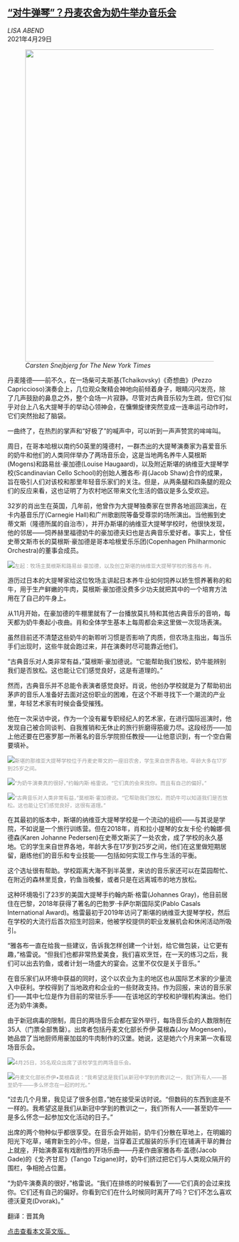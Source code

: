 <!--1623836221000-->
[“对牛弹琴”？丹麦农舍为奶牛举办音乐会](https://cn.nytimes.com/culture/20210429/cow-concert-scandinavian-cello-school/)
------

<address>LISA ABEND</address><time pudate="2021-06-16 05:07:57" datetime="2021-06-16 05:07:57">2021年4月29日</time><figure class="article-span-photo"><img src="https://images.weserv.nl/?url=static01.nyt.com/images/2021/04/28/arts/28cow-concert2/merlin_186937389_002cc833-eeff-4b3e-abdf-9b56c46214a2-master1050.jpg" width="1050" height="700"><figcaption> <cite>Carsten Snejbjerg for The New York Times</cite></figcaption></figure><section class="article-body"><p>丹麦隆德——前不久，在一场柴可夫斯基(Tchaikovsky)《奇想曲》(Pezzo Capriccioso)演奏会上，几位观众聚精会神地向前倾着身子，眼睛闪闪发亮，除了几声鼓励的鼻息之外，整个会场一片寂静。尽管对古典音乐较为生疏，但它们似乎对台上八名大提琴手的举动心领神会，在慵懒旋律突然变成一连串运弓动作时，它们突然抬起了脑袋。</p><p>一曲终了，在热烈的掌声和“好极了”的喊声中，可以听到一声声赞赏的哞哞叫。</p><p>周日，在哥本哈根以南约50英里的隆德村，一群杰出的大提琴演奏家为喜爱音乐的奶牛和他们的人类同伴举办了两场音乐会，这是当地两名养牛人莫根斯(Mogens)和路易丝·豪加德(Louise Haugaard)，以及附近斯堪的纳维亚大提琴学校(Scandinavian Cello School)的创始人雅各布·肖(Jacob Shaw)合作的成果，旨在吸引人们对该校和那里年轻音乐家们的关注。但是，从两条腿和四条腿的观众们的反应来看，这也证明了为农村地区带来文化生活的倡议是多么受欢迎。</p><p>32岁的肖出生在英国，几年前，他曾作为大提琴独奏家在世界各地巡回演出，在卡内基音乐厅(Carnegie Hall)和广州歌剧院等备受尊崇的场所演出。当他搬到史蒂文斯（隆德所属的自治市），并开办斯堪的纳维亚大提琴学校时，他很快发现，他的邻居——饲养赫里福德奶牛的豪加德夫妇也是古典音乐爱好者。事实上，曾任史蒂文斯市长的莫根斯·豪加德是哥本哈根爱乐乐团(Copenhagen Philharmonic Orchestra)的董事会成员。</p><p><img src="https://images.weserv.nl/?url=static01.nyt.com/images/2021/04/28/arts/28cow-concert3/merlin_186937458_bf8f1d31-4ec3-4aa0-9165-02f5e8af673d-master1050.jpg"><small style="color: #999;">左起：牧场主莫根斯和路易丝·豪加德，以及创立斯堪的纳维亚大提琴学校的雅各布·肖。</small></p><p>游历过日本的大提琴家给这位牧场主讲起日本养牛业如何饲养以娇生惯养著称的和牛，用于生产鲜嫩的牛肉，莫根斯·豪加德没费多少功夫就把其中的一个培育方法用在了自己的牛身上。</p><p>从11月开始，在豪加德的牛棚里就有了一台播放莫扎特和其他古典音乐的音响，每天都为奶牛奏起小夜曲。肖和全体学生基本上每周都会来这里做一次现场表演。</p><p>虽然目前还不清楚这些奶牛的新聆听习惯是否影响了肉质，但农场主指出，每当乐手们出现时，这些牛就会跑过来，并在演奏时尽可能靠近他们。</p><p>“古典音乐对人类非常有益，”莫根斯·豪加德说。“它能帮助我们放松，奶牛能辨别我们是否放松。这也能让它们感觉良好，这是有道理的。”</p><p>然而，古典音乐并不总能令表演者感觉良好。肖说，他创办学校就是为了帮助初出茅庐的音乐人准备好去面对这份职业的困难，在这个不断寻找下一个潮流的产业里，年轻艺术家有时候会备受摧残。</p><p>他在一次采访中说，作为一个没有雇专职经纪人的艺术家，在进行国际巡演时，他发现自己被合同谈判、自我推销和无休止的旅行折磨得筋疲力尽。这段经历——加上他还要在巴塞罗那一所著名的音乐学院担任教授——让他意识到，有一个空白需要填补。</p><p><img src="https://images.weserv.nl/?url=static01.nyt.com/images/2021/04/29/arts/28cow-concert10/merlin_186937395_4bac8dd4-093f-41f7-97c8-142dcdeb456a-master1050.jpg"><small style="color: #999;">斯堪的那维亚大提琴学校位于丹麦史蒂文的一座旧农舍，学生来自世界各地，年龄大多在17岁到25岁之间。</small></p><p><img src="https://images.weserv.nl/?url=static01.nyt.com/images/2021/04/29/arts/28cow-concert12/merlin_186937437_5ca3e0fe-8146-4140-9bd7-da7853995bde-master1050.jpg"><small style="color: #999;">“为奶牛演奏真的很好，”约翰内斯·格雷说。“它们真的会来找你。而且有自己的偏好。”</small></p><p><img src="https://images.weserv.nl/?url=static01.nyt.com/images/2021/04/29/arts/28cow-concert7/merlin_186937380_474a351e-26cc-4d36-bc28-6aadf4b5c158-master1050.jpg"><small style="color: #999;">“古典音乐对人类非常有益，”莫根斯·霍加德说。“它帮助我们放松，而奶牛可以知道我们是否放松。这也能让它们感觉良好，这很有道理。”</small></p><p>在其最初的版本中，斯堪的纳维亚大提琴学校是一个流动的组织——与其说是学院，不如说是一个旅行训练营。但在2018年，肖和拉小提琴的女友卡伦·约翰娜·佩德森(Karen Johanne Pedersen)在史蒂文斯买了一处农舍，成了学校的永久基地。它的学生来自世界各地，年龄大多在17岁到25岁之间，他们在这里做短期居留，磨练他们的音乐和专业技能——包括如何实现工作与生活的平衡。</p><p>这个选址很有帮助。学校距离大海不到半英里，来访的音乐家还可以在菜园帮忙、在附近的森林里觅食，钓鱼当晚餐，或者只是在远离城市的地方放松。</p><p>这种环境吸引了23岁的美国大提琴手约翰内斯·格雷(Johannes Gray)，他目前居住在巴黎，2018年获得了著名的巴勃罗·卡萨尔斯国际奖(Pablo Casals International Award)。格雷最初于2019年访问了斯堪的纳维亚大提琴学校，然后在学校的大流行后首次招生时回来，他被学校提供的职业发展机会和休闲活动所吸引。</p><p>“雅各布一直在给我一些建议，告诉我怎样创建一个计划，给它做包装，让它更有趣，”格雷说。“但我们也都非常热爱美食，我们喜欢烹饪，在一天的练习之后，我们可以出去钓鱼，或者计划一场盛大的宴会。这里不仅仅是关于音乐。”</p><p>在音乐家们从环境中获益的同时，这个以农业为主的地区也从国际艺术家的少量流入中获利。学校得到了当地政府和企业的一些财政支持。作为回报，来访的音乐家们——其中七位是作为目前的常驻乐手——在该地区的学校和护理机构演出。他们还为奶牛演奏。</p><p>由于新冠病毒的限制，周日的两场音乐会都在室外举行，每场音乐会的人数限制在35人（门票全部售罄）。出席者包括丹麦文化部长乔伊·莫根森(Joy Mogensen)，她品尝了当地厨师用豪加兹的牛肉制作的汉堡。她说，这是她六个月来第一次看现场音乐会。</p><p><img src="https://images.weserv.nl/?url=static01.nyt.com/images/2021/04/29/arts/28cow-concert11/merlin_186937503_05dfb73c-c40c-476d-a1fc-d99c516c5373-master1050.jpg"><small style="color: #999;">4月25日，35名观众出席了该校学生的两场音乐会。</small></p><p><img src="https://images.weserv.nl/?url=static01.nyt.com/images/2021/04/29/arts/28cow-concert9/merlin_186937500_e75f3491-dc80-4133-a921-85001e3e3eab-master1050.jpg"><small style="color: #999;">丹麦文化部长乔伊•莫根森说：“我希望这是我们从新冠中学到的教训之一，我们所有人——甚至奶牛——多么怀念在一起的时光。”</small></p><p>“过去几个月里，我见证了很多创意，”她在接受采访时说。“但数码的东西到底是不一样的。我希望这是我们从新冠中学到的教训之一，我们所有人——甚至奶牛——是多么怀念一起参加文化活动的日子。”</p><p>出席的两个物种似乎都很享受。在音乐会开始前，奶牛们分散在草地上，在明媚的阳光下吃草，哺育新生的小牛。但是，当穿着正式服装的乐手们在铺满干草的舞台上就座，开始演奏富有戏剧性的开场乐曲——丹麦作曲家雅各布·盖德(Jacob Gade)的《戈·齐甘尼》(Tango Tzigane)时，奶牛们挤过把它们与人类观众隔开的围栏，争相抢占位置。</p><p>“为奶牛演奏真的很好，”格雷说。“我们在排练的时候看到了——它们真的会过来找你。它们还有自己的偏好。你看到它们在什么时候同时离开了吗？它们不怎么喜欢德沃夏克(Dvorak)。”</p></section><footer class="author-info"><p>翻译：晋其角</p><p><a rel="nofollow" target="_blank" href="http://www.nytimes.com/2021/04/28/arts/music/cow-concert-scandinavian-cello-school.html">点击查看本文英文版。</a></p></footer>

